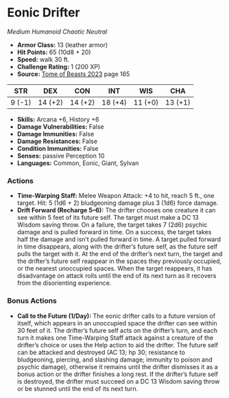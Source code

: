 # Eonic Drifter

*Medium* *Humanoid* *Chaotic Neutral*

- **Armor Class:** 13 (leather armor)
- **Hit Points:** 65 (10d8 + 20)
- **Speed:** walk 30 ft.
- **Challenge Rating:** 1 (200 XP)
- **Source:** [Tome of Beasts 2023](https://koboldpress.com/kpstore/product/tome-of-beasts-1-2023-edition/) page 165

| STR | DEX | CON | INT | WIS | CHA |
| --- | --- | --- | --- | --- | --- |
| 9 (-1) | 14 (+2) | 14 (+2) | 18 (+4) | 11 (+0) | 13 (+1) |

- **Skills:** Arcana +6, History +6
- **Damage Vulnerabilities:** False
- **Damage Immunities:** False
- **Damage Resistances:** False
- **Condition Immunities:** False
- **Senses:** passive Perception 10
- **Languages:** Common, Eonic, Giant, Sylvan

### Actions

- **Time-Warping Staff:** Melee Weapon Attack: +4 to hit, reach 5 ft., one target. Hit: 5 (1d6 + 2) bludgeoning damage plus 3 (1d6) force damage.
- **Drift Forward (Recharge 5–6):** The drifter chooses one creature it can see within 5 feet of its future self. The target must make a DC 13 Wisdom saving throw. On a failure, the target takes 7 (2d6) psychic damage and is pulled forward in time. On a success, the target takes half the damage and isn’t pulled forward in time. A target pulled forward in time disappears, along with the drifter’s future self, as the future self pulls the target with it. At the end of the drifter’s next turn, the target and the drifter’s future self reappear in the spaces they previously occupied, or the nearest unoccupied spaces. When the target reappears, it has disadvantage on attack rolls until the end of its next turn as it recovers from the disorienting experience.

### Bonus Actions

- **Call to the Future (1/Day):** The eonic drifter calls to a future version of itself, which appears in an unoccupied space the drifter can see within 30 feet of it. The drifter’s future self acts on the drifter’s turn, and each turn it makes one Time-Warping Staff attack against a creature of the drifter’s choice or uses the Help action to aid the drifter. The future self can be attacked and destroyed (AC 13; hp 30; resistance to bludgeoning, piercing, and slashing damage; immunity to poison and psychic damage), otherwise it remains until the drifter dismisses it as a bonus action or the drifter finishes a long rest. If the drifter’s future self is destroyed, the drifter must succeed on a DC 13 Wisdom saving throw or be stunned until the end of its next turn.

